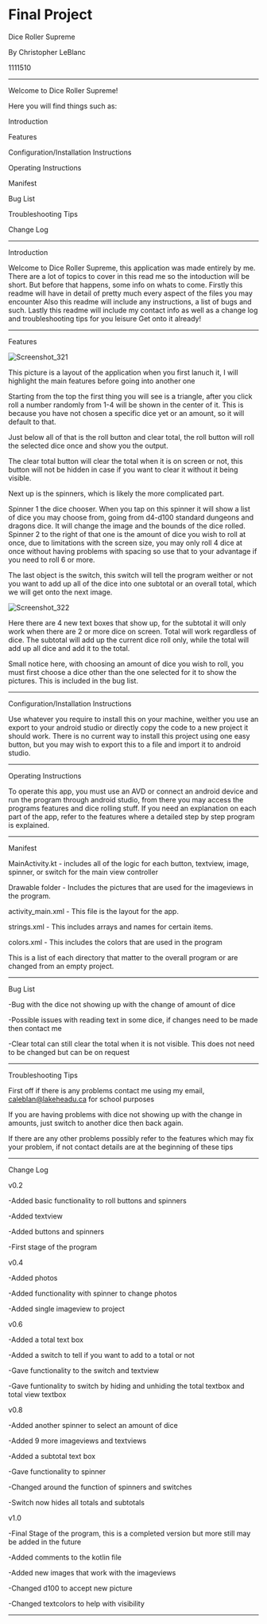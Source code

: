 
# Final Project

Dice Roller Supreme

By Christopher LeBlanc

1111510

_________________________________________________________________________________________________________________________________________________________________


Welcome to Dice Roller Supreme!

Here you will find things such as:

Introduction

Features

Configuration/Installation Instructions

Operating Instructions

Manifest

Bug List

Troubleshooting Tips

Change Log

_________________________________________________________________________________________________________________________________________________________________

Introduction

Welcome to Dice Roller Supreme, this application was made entirely by me. 
There are a lot of topics to cover in this read me so the intoduction will be short.
But before that happens, some info on whats to come. 
Firstly this readme will have in detail of pretty much every aspect of the files you may encounter
Also this readme will include any instructions, a list of bugs and such.
Lastly this readme will include my contact info as well as a change log and troubleshooting tips for you leisure
Get onto it already!

_________________________________________________________________________________________________________________________________________________________________

Features 

![Screenshot_321](https://user-images.githubusercontent.com/82187028/115604248-26de2000-a2af-11eb-97af-9022d4a0022b.png)

This picture is a layout of the application when you first lanuch it, I will highlight the main features before going into another one

Starting from the top the first thing you will see is a triangle, after you click roll a number randomly from 1-4 will be shown in the center of it. This is because you have not chosen a specific dice yet or an amount, so it will default to that.

Just below all of that is the roll button and clear total, the roll button will roll the selected dice once and show you the output. 

The clear total button will clear the total when it is on screen or not, this button will not be hidden in case if you want to clear it without it being visible.

Next up is the spinners, which is likely the more complicated part.

Spinner 1 the dice chooser. When you tap on this spinner it will show a list of dice you may choose from, going from d4-d100 standard dungeons and dragons dice. It will change the image and the bounds of the dice rolled.
Spinner 2 to the right of that one is the amount of dice you wish to roll at once, due to limitations with the screen size, you may only roll 4 dice at once without having problems with spacing so use that to your advantage if you need to roll 6 or more.

The last object is the switch, this switch will tell the program weither or not you want to add up all of the dice into one subtotal or an overall total, which we will get onto the next image.

![Screenshot_322](https://user-images.githubusercontent.com/82187028/115611101-acfe6480-a2b7-11eb-8435-7b35c078b1b2.png)

Here there are 4 new text boxes that show up, for the subtotal it will only work when there are 2 or more dice on screen. Total will work regardless of dice. The subtotal will add up the current dice roll only, while the total will add up all dice and add it to the total. 

Small notice here, with choosing an amount of dice you wish to roll, you must first choose a dice other than the one selected for it to show the pictures. This is included in the bug list.

_________________________________________________________________________________________________________________________________________________________________

Configuration/Installation Instructions

Use whatever you require to install this on your machine, weither you use an export to your android studio or directly copy the code to a new project it should work. There is no current way to install this project using one easy button, but you may wish to export this to a file and import it to android studio.

_________________________________________________________________________________________________________________________________________________________________

Operating Instructions

To operate this app, you must use an AVD or connect an android device and run the program through android studio, from there you may access the programs features and dice rolling stuff. If you need an explanation on each part of the app, refer to the features where a detailed step by step program is explained.

_________________________________________________________________________________________________________________________________________________________________

Manifest

MainActivity.kt - includes all of the logic for each button, textview, image, spinner, or switch for the main view controller

Drawable folder - Includes the pictures that are used for the imageviews in the program.

activity_main.xml - This file is the layout for the app.

strings.xml - This includes arrays and names for certain items. 

colors.xml - This includes the colors that are used in the program

This is a list of each directory that matter to the overall program or are changed from an empty project.


_________________________________________________________________________________________________________________________________________________________________

Bug List

-Bug with the dice not showing up with the change of amount of dice

-Possible issues with reading text in some dice, if changes need to be made then contact me

-Clear total can still clear the total when it is not visible. This does not need to be changed but can be on request

_________________________________________________________________________________________________________________________________________________________________

Troubleshooting Tips

First off if there is any problems contact me using my email, caleblan@lakeheadu.ca for school purposes

If you are having problems with dice not showing up with the change in amounts, just switch to another dice then back again.

If there are any other problems possibly refer to the features which may fix your problem, if not contact details are at the beginning of these tips

_________________________________________________________________________________________________________________________________________________________________

Change Log

v0.2

-Added basic functionality to roll buttons and spinners

-Added textview

-Added buttons and spinners

-First stage of the program

v0.4 

-Added photos

-Added functionality with spinner to change photos

-Added single imageview to project

v0.6

-Added a total text box

-Added a switch to tell if you want to add to a total or not

-Gave functionality to the switch and textview

-Gave funtionality to switch by hiding and unhiding the total textbox and total view textbox

v0.8

-Added another spinner to select an amount of dice

-Added 9 more imageviews and textviews

-Added a subtotal text box

-Gave functionality to spinner

-Changed around the function of spinners and switches

-Switch now hides all totals and subtotals


v1.0

-Final Stage of the program, this is a completed version but more still may be added in the future

-Added comments to the kotlin file

-Added new images that work with the imageviews

-Changed d100 to accept new picture

-Changed textcolors to help with visibility

_________________________________________________________________________________________________________________________________________________________________


